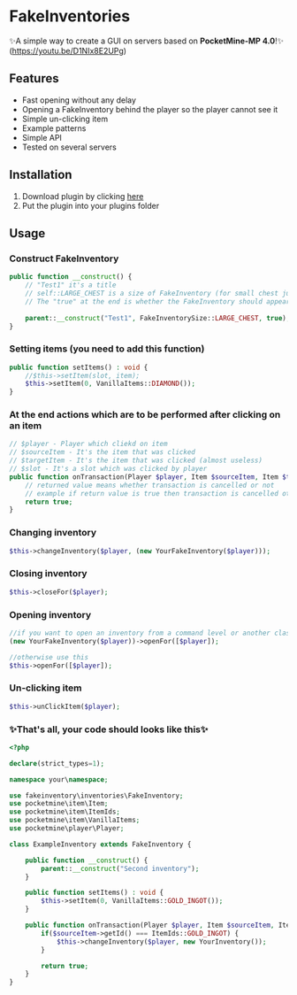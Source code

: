 # FakeInventories
✨A simple way to create a GUI on servers based on **PocketMine-MP 4.0**!✨
(https://youtu.be/D1NIx8E2UPg)


## Features
- Fast opening without any delay
- Opening a FakeInventory behind the player so the player cannot see it
- Simple un-clicking item
- Example patterns
- Simple API
- Tested on several servers

## Installation

1. Download plugin by clicking [here](https://github.com/iDarkQ/FakeInventories-PMMP/archive/refs/heads/master.zip)
2. Put the plugin into your plugins folder

## Usage

### Construct FakeInventory
```php
public function __construct() {
    // "Test1" it's a title
    // self::LARGE_CHEST is a size of FakeInventory (for small chest just type self::SMALL_CHEST)
    // The "true" at the end is whether the FakeInventory should appear behind the player
    
    parent::__construct("Test1", FakeInventorySize::LARGE_CHEST, true);
}
```

### Setting items (you need to add this function)
```php
public function setItems() : void {
    //$this->setItem(slot, item);
    $this->setItem(0, VanillaItems::DIAMOND());
}
```

### At the end actions which are to be performed after clicking on an item
```php
// $player - Player which cliekd on item
// $sourceItem - It's the item that was clicked
// $targetItem - It's the item that was clicked (almost useless)
// $slot - It's a slot which was clicked by player
public function onTransaction(Player $player, Item $sourceItem, Item $targetItem, int $slot) : bool {
    // returned value means whether transaction is cancelled or not
    // example if return value is true then transaction is cancelled otherwise not
    return true;
}
```

### Changing inventory
```php
$this->changeInventory($player, (new YourFakeInventory($player)));
```

### Closing inventory
```php
$this->closeFor($player);
```

### Opening inventory
```php
//if you want to open an inventory from a command level or another class, use
(new YourFakeInventory($player))->openFor([$player]);

//otherwise use this
$this->openFor([$player]);
```

### Un-clicking item
```php
$this->unClickItem($player);
```

### ✨That's all, your code should looks like this✨
```php
<?php

declare(strict_types=1);

namespace your\namespace;

use fakeinventory\inventories\FakeInventory;
use pocketmine\item\Item;
use pocketmine\item\ItemIds;
use pocketmine\item\VanillaItems;
use pocketmine\player\Player;

class ExampleInventory extends FakeInventory {

    public function __construct() {
        parent::__construct("Second inventory");
    }

    public function setItems() : void {
        $this->setItem(0, VanillaItems::GOLD_INGOT());
    }

    public function onTransaction(Player $player, Item $sourceItem, Item $targetItem, int $slot) : bool {
        if($sourceItem->getId() === ItemIds::GOLD_INGOT) {
            $this->changeInventory($player, new YourInventory());
        }

        return true;
    }
}
```
